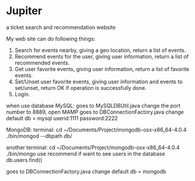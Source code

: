 # Jupiter
a ticket search and recommendation website

My web site can do following things:
  1. Search for events nearby, giving a geo location, return a list of events. 
  2. Recommend events for the user, giving user information, return a list of recommended events. 
  3. Get user favorite events, giving user information, return a list of favorite events. 
  4. Set/Unset user favorite events, giving user information and events to set/unset, return OK if operation is successfully done. 
  5. Login. 

when use database 
MySQL:
goes to  MySQLDBUtil.java change the port number to 8889, open MAMP
goes to DBConnectionFactory.java change default db = mysql
userid:1111
password:2222

MongoDB:
terminal:
cd ~/Documents/Project/mongodb-osx-x86_64-4.0.4
./bin/mongod --dbpath db/

another terminal:
cd ~/Documents/Project/mongodb-osx-x86_64-4.0.4
 ./bin/mongo
use recommend
if want to see users in the database
db.users.find()

goes to DBConnectionFactory.java change default db = mongodb

